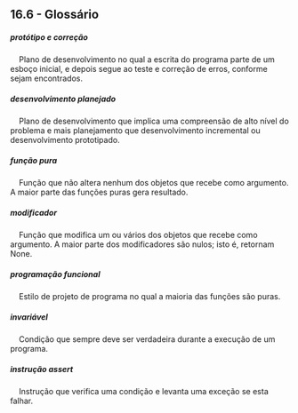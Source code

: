 ## 16.6 - Glossário


##### protótipo e correção
&nbsp;&nbsp;&nbsp;&nbsp;Plano de desenvolvimento no qual a escrita do programa parte de um esboço inicial, e depois segue ao teste e correção de erros, conforme sejam encontrados.

##### desenvolvimento planejado
&nbsp;&nbsp;&nbsp;&nbsp;Plano de desenvolvimento que implica uma compreensão de alto nível do problema e mais planejamento que desenvolvimento incremental ou desenvolvimento prototipado.

##### função pura
&nbsp;&nbsp;&nbsp;&nbsp;Função que não altera nenhum dos objetos que recebe como argumento. A maior parte das funções puras gera resultado.

##### modificador
&nbsp;&nbsp;&nbsp;&nbsp;Função que modifica um ou vários dos objetos que recebe como argumento. A maior parte dos modificadores são nulos; isto é, retornam None.

##### programação funcional
&nbsp;&nbsp;&nbsp;&nbsp;Estilo de projeto de programa no qual a maioria das funções são puras.

##### invariável
&nbsp;&nbsp;&nbsp;&nbsp;Condição que sempre deve ser verdadeira durante a execução de um programa.

##### instrução assert
&nbsp;&nbsp;&nbsp;&nbsp;Instrução que verifica uma condição e levanta uma exceção se esta falhar.


